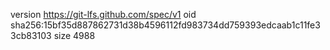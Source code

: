version https://git-lfs.github.com/spec/v1
oid sha256:15bf35d887862731d38b4596112fd983734dd759393edcaab1c11fe33cb83103
size 4988
